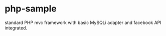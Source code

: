 php-sample
==========

standard PHP mvc framework with basic MySQLi adapter and facebook API integrated.
